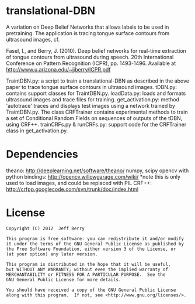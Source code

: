 translational-DBN
=================

A variation on Deep Belief Networks that allows labels to be used in pretraining. 
The application is tracing tongue surface contours from ultrasound images, cf.

Fasel, I., and Berry, J. (2010). Deep belief networks for real-time extraction of tongue contours from ultrasound during speech. 20th International Conference on Pattern Recognition (ICPR), pp. 1493-1496. Available at http://www.u.arizona.edu/~jjberry/ICPR.pdf

TraintDBN.py: a script to train a translational-DBN as described in the above paper to trace tongue surface contours in ultrasound images.
tDBN.py: contains support classes for TraintDBN.py.
loadData.py: loads and formats ultrasound images and trace files for training.
get_activation.py: method 'autotrace' traces and displays test images using a network trained by TraintDBN.py. The class CRFTrainer contains experimental methods to train a set of Conditional Random Fields on sequences of outputs of the tDBN, using CRF++. 
trainCRFs.py & runCRFs.py: support code for the CRFTrainer class in get_activation.py.

Dependencies
============

theano: http://deeplearning.net/software/theano/
numpy, scipy
opencv with python bindings: http://opencv.willowgarage.com/wiki/ *note this is only used to load images, and could be replaced with PIL
CRF++: http://crfpp.googlecode.com/svn/trunk/doc/index.html

License
=======

    Copyright (C) 2012  Jeff Berry

    This program is free software: you can redistribute it and/or modify
    it under the terms of the GNU General Public License as published by
    the Free Software Foundation, either version 3 of the License, or
    (at your option) any later version.

    This program is distributed in the hope that it will be useful,
    but WITHOUT ANY WARRANTY; without even the implied warranty of
    MERCHANTABILITY or FITNESS FOR A PARTICULAR PURPOSE.  See the
    GNU General Public License for more details.

    You should have received a copy of the GNU General Public License
    along with this program.  If not, see <http://www.gnu.org/licenses/>.

